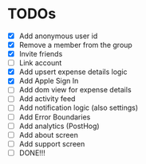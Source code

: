 # TODOs

- [x] Add anonymous user id
- [x] Remove a member from the group
- [x] Invite friends
- [ ] Link account
- [x] Add upsert expense details logic
- [x] Add Apple Sign In
- [ ] Add dom view for expense details
- [ ] Add activity feed
- [ ] Add notification logic (also settings)
- [ ] Add Error Boundaries
- [ ] Add analytics (PostHog)
- [ ] Add about screen
- [ ] Add support screen
- [ ] DONE!!!
